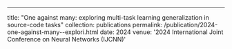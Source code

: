 ---
title: "One against many: exploring multi-task learning generalization in source-code tasks"
collection: publications
permalink: /publication/2024-one-against-many--explori.html
date: 2024
venue: '2024 International Joint Conference on Neural Networks (IJCNN)'